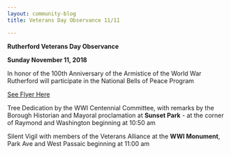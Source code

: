 ```yaml
---
layout: community-blog
title: Veterans Day Observance 11/11

---
```


**Rutherford Veterans Day Observance**

**Sunday November 11, 2018**

 

In honor of the 100th Anniversary of the Armistice of the World War Rutherford will participate in the National Bells of Peace Program 

[See Flyer Here](https://storage.googleapis.com/static.rutherford-nj.com/community-events/Bells%20of%20Peace%20Flyer%20w%20bells%20revised%20(1).pdf)


Tree Dedication by the WWI Centennial Committee, with remarks by the Borough Historian and Mayoral proclamation at **Sunset Park** - at the corner of Raymond and Washington beginning at 10:50 am


Silent Vigil with members of the Veterans Alliance at the **WWI Monument**, Park Ave and West Passaic beginning at 11:00 am
